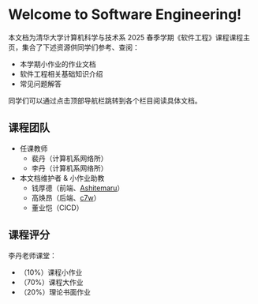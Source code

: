 # Welcome to Software Engineering!

本文档为清华大学计算机科学与技术系 2025 春季学期《软件工程》课程课程主页，集合了下述资源供同学们参考、查阅：

- 本学期小作业的作业文档
- 软件工程相关基础知识介绍
- 常见问题解答

同学们可以通过点击顶部导航栏跳转到各个栏目阅读具体文档。

## 课程团队

- 任课教师
    - 裴丹（计算机系网络所）
    - 李丹（计算机系网络所）
- 本文档维护者 & 小作业助教
    - 钱厚德（前端、[Ashitemaru](https://ashitemaru.github.io)）
    - 高焕昂（后端、[c7w](https://c7w.tech)）
    - 董业恺（CICD）

## 课程评分

李丹老师课堂：

- （10%）课程小作业
- （70%）课程大作业
- （20%）理论书面作业
